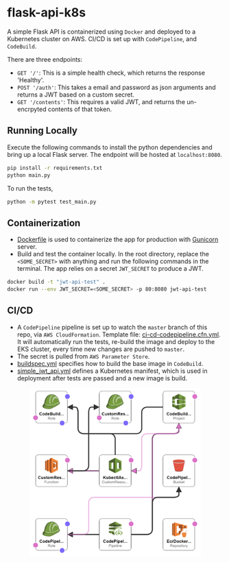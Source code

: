 # flask-api-k8s

A simple Flask API is containerized using `Docker` and deployed to a Kubernetes cluster on AWS. CI/CD is set up with `CodePipeline`, and `CodeBuild`.

There are three endpoints:

- `GET '/'`: This is a simple health check, which returns the response 'Healthy'. 
- `POST '/auth'`: This takes a email and password as json arguments and returns a JWT based on a custom secret.
- `GET '/contents'`: This requires a valid JWT, and returns the un-encrpyted contents of that token. 

## Running Locally
Execute the following commands to install the python dependencies and bring up a local Flask server. The endpoint will be hosted at `localhost:8080`.
```bash
pip install -r requirements.txt
python main.py
```

To run the tests,
```bash
python -m pytest test_main.py
```
     
## Containerization
- [Dockerfile](Dockerfile) is used to containerize the app for production with [Gunicorn](https://gunicorn.org/) server.
- Build and test the container locally. In the root directory, replace the `<SOME_SECRET>` with anything and run the following commands in the terminal. The app relies on a secret `JWT_SECRET` to produce a JWT.
```bash
docker build -t "jwt-api-test" .
docker run --env JWT_SECRET=<SOME_SECRET> -p 80:8080 jwt-api-test
```

## CI/CD
- A `CodePipeline` pipeline is set up to watch the `master` branch of this repo, via `AWS CloudFormation`. Template file: [ci-cd-codepipeline.cfn.yml](./ci-cd-codepipeline.cfn.yml). It will automatically run the tests, re-build the image and deploy to the EKS cluster, every time new changes are pushed to `master`.
- The secret is pulled from `AWS Parameter Store`.
- [buildspec.yml](buildspec.yml) specifies how to build the base image in `CodeBuild`.
- [simple_jwt_api.yml](simple_jwt_api.yml) defines a Kubernetes manifest, which is used in deployment after tests are passed and a new image is build.

<p align="center">
  <img src="ci-cd-diagram.png" title="CloudFormation Template Visualization" alt="drawing" width="400"/>
</p>

